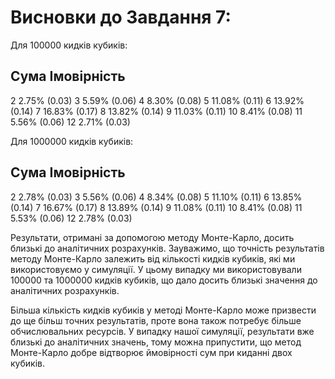 # Висновки до Завдання 7:

Для 100000 кидків кубиків:

Сума    Імовірність
--------------------
2       2.75% (0.03)
3       5.59% (0.06)
4       8.30% (0.08)
5       11.08% (0.11)
6       13.92% (0.14)
7       16.83% (0.17)
8       13.82% (0.14)
9       11.03% (0.11)
10      8.41% (0.08)
11      5.56% (0.06)
12      2.71% (0.03)

Для 1000000 кидків кубиків:

Сума    Імовірність
--------------------
2       2.78% (0.03)
3       5.56% (0.06)
4       8.34% (0.08)
5       11.10% (0.11)
6       13.85% (0.14)
7       16.67% (0.17)
8       13.89% (0.14)
9       11.08% (0.11)
10      8.41% (0.08)
11      5.53% (0.06)
12      2.78% (0.03)

Результати, отримані за допомогою методу Монте-Карло, досить близькі до аналітичних розрахунків. Зауважимо, що точність результатів методу Монте-Карло залежить від кількості кидків кубиків, які ми використовуємо у симуляції. У цьому випадку ми використовували 100000 та 1000000 кидків кубиків, що дало досить близькі значення до аналітичних розрахунків.

Більша кількість кидків кубиків у методі Монте-Карло може призвести до ще більш точних результатів, проте вона також потребує більше обчислювальних ресурсів. У випадку нашої симуляції, результати вже близькі до аналітичних значень, тому можна припустити, що метод Монте-Карло добре відтворює ймовірності сум при киданні двох кубиків.